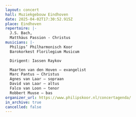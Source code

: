 ```yaml
---
layout: concert
hall: Muziekgebouw Eindhoven
date: 2025-04-02T17:30:52.915Z
place: Eindhoven
repertoire: |-
  J.S. Bach,
  Matthäus Passion - Christus
musicians: |-
  Philips’ Philharmonisch Koor
  Barokorkest Florilegium Musicum

  Dirigent: Iassen Raykov

  Maarten van den Hoven – evangelist
  Marc Pantus – Christus
  Agnes van Laar – sopraan
  David van Laar – altus
  Falco van Loon – tenor
  Robbert Muuse – bas
organizer_url: https://www.philipskoor.nl/concertagenda/
in_archive: true
cancelled: false
---
```

